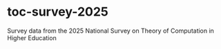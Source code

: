 # toc-survey-2025
Survey data from the 2025 National Survey on Theory of Computation in Higher Education
